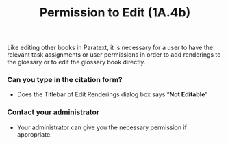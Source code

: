 ﻿---
title:  Permission to Edit (1A.4b)
---
Like editing other books in Paratext, it is necessary for a user to have the relevant task assignments or user permissions in order to add renderings to the glossary or to edit the glossary book directly.

### Can you type in the citation form?

-  Does the Titlebar of Edit Renderings dialog box says “**Not Editable**”

### Contact your administrator

-  Your administrator can give you the necessary permission if appropriate.

